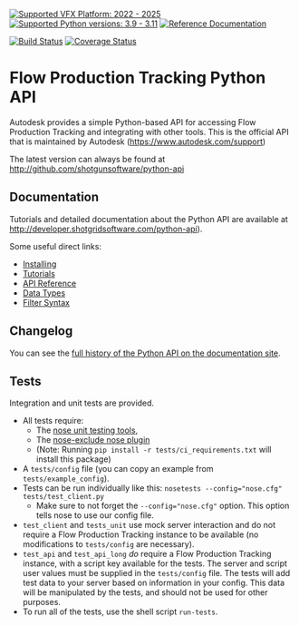 [![Supported VFX Platform: 2022 - 2025](https://img.shields.io/badge/VFX_Platform-2022_|_2023_|_2024_|_2025-blue)](http://www.vfxplatform.com/ "Supported VFX Platform")
[![Supported Python versions: 3.9 - 3.11](https://img.shields.io/badge/Python-3.9_|_3.10_|_3.11-blue?logo=python&logoColor=f5f5f5)](https://www.python.org/ "Supported Python versions")
[![Reference Documentation](http://img.shields.io/badge/Reference-documentation-blue.svg?logo=wikibooks&logoColor=f5f5f5)](http://developer.shotgridsoftware.com/python-api)

[![Build Status](https://dev.azure.com/shotgun-ecosystem/Python%20API/_apis/build/status/shotgunsoftware.python-api?branchName=master)](https://dev.azure.com/shotgun-ecosystem/Python%20API/_build/latest?definitionId=108&branchName=master)
[![Coverage Status](https://coveralls.io/repos/github/shotgunsoftware/python-api/badge.svg?branch=master)](https://coveralls.io/github/shotgunsoftware/python-api?branch=master)

# Flow Production Tracking Python API

Autodesk provides a simple Python-based API for accessing Flow Production Tracking and integrating with other tools. This is the official API that is maintained by Autodesk (https://www.autodesk.com/support)

The latest version can always be found at http://github.com/shotgunsoftware/python-api

## Documentation
Tutorials and detailed documentation about the Python API are available at http://developer.shotgridsoftware.com/python-api).

Some useful direct links:

* [Installing](http://developer.shotgridsoftware.com/python-api/installation.html)
* [Tutorials](http://developer.shotgridsoftware.com/python-api/cookbook/tutorials.html)
* [API Reference](http://developer.shotgridsoftware.com/python-api/reference.html)
* [Data Types](http://developer.shotgridsoftware.com/python-api/reference.html#data-types)
* [Filter Syntax](http://developer.shotgridsoftware.com/python-api/reference.html#filter-syntax)

## Changelog

You can see the [full history of the Python API on the documentation site](http://developer.shotgridsoftware.com/python-api/changelog.html).


## Tests

Integration and unit tests are provided.

- All tests require:
    - The [nose unit testing tools](http://nose.readthedocs.org),
    - The [nose-exclude nose plugin](https://pypi.org/project/nose-exclude/)
    - (Note: Running `pip install -r tests/ci_requirements.txt` will install this package)
- A `tests/config` file (you can copy an example from `tests/example_config`).
- Tests can be run individually like this: `nosetests --config="nose.cfg" tests/test_client.py`
    - Make sure to not forget the `--config="nose.cfg"` option. This option tells nose to use our config file.
- `test_client` and `tests_unit` use mock server interaction and do not require a Flow Production Tracking instance to be available (no modifications to `tests/config` are necessary).
- `test_api` and `test_api_long` *do* require a Flow Production Tracking instance, with a script key available for the tests. The server and script user values must be supplied in the `tests/config` file. The tests will add test data to your server based on information in your config. This data will be manipulated by the tests, and should not be used for other purposes.
- To run all of the tests, use the shell script `run-tests`.
